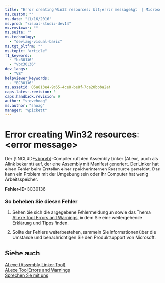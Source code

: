 ```yaml
---
title: "Error creating Win32 resources: &lt;error message&gt; | Microsoft Docs"
ms.custom: ""
ms.date: "11/16/2016"
ms.prod: "visual-studio-dev14"
ms.reviewer: ""
ms.suite: ""
ms.technology: 
  - "devlang-visual-basic"
ms.tgt_pltfrm: ""
ms.topic: "article"
f1_keywords: 
  - "bc30136"
  - "vbc30136"
dev_langs: 
  - "VB"
helpviewer_keywords: 
  - "BC30136"
ms.assetid: 05a813e4-9d65-4ce8-be8f-7ca20bbba2af
caps.latest.revision: 9
caps.handback.revision: 9
author: "stevehoag"
ms.author: "shoag"
manager: "wpickett"
---
```

# Error creating Win32 resources: &lt;error message&gt;
Der [!INCLUDE[vbprvb](../../../csharp/programming-guide/concepts/linq/includes/vbprvb_md.md)]\-Compiler ruft den Assembly Linker \(Al.exe, auch als Alink bekannt\) auf, der eine Assembly mit Manifest generiert.  Der Linker hat einen Fehler beim Erstellen einer speicherinternen Ressource gemeldet.  Das kann ein Problem mit der Umgebung sein oder Ihr Computer hat wenig Arbeitsspeicher.  
  
 **Fehler\-ID:** BC30136  
  
### So beheben Sie diesen Fehler  
  
1.  Sehen Sie sich die angegebene Fehlermeldung an sowie das Thema [Al.exe Tool Errors and Warnings](http://msdn.microsoft.com/de-de/7f125d49-0a03-47a6-9ba9-d61a679a7d4b), in dem Sie eine weitergehende Erklärung und Tipps finden.  
  
2.  Sollte der Fehlers weiterbestehen, sammeln Sie Informationen über die Umstände und benachrichtigen Sie den Produktsupport von Microsoft.  
  
## Siehe auch  
 [Al.exe \(Assembly Linker\-Tool\)](../Topic/Al.exe%20\(Assembly%20Linker\).md)   
 [Al.exe Tool Errors and Warnings](http://msdn.microsoft.com/de-de/7f125d49-0a03-47a6-9ba9-d61a679a7d4b)   
 [Sprechen Sie mit uns](/visual-studio/ide/talk-to-us)